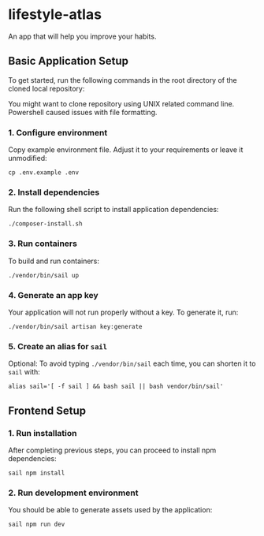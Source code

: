 # lifestyle-atlas
An app that will help you improve your habits.

## Basic Application Setup
To get started, run the following commands in the root directory of the cloned local repository:

You might want to clone repository using UNIX related command line. Powershell caused issues with file formatting.

### 1. Configure environment
Copy example environment file. Adjust it to your requirements or leave it unmodified:
```shell script
cp .env.example .env
```

### 2. Install dependencies
Run the following shell script to install application dependencies:
```shell script
./composer-install.sh
```

### 3. Run containers
To build and run containers:
```shell script
./vendor/bin/sail up
```

### 4. Generate an app key
Your application will not run properly without a key. To generate it, run:
```shell script
./vendor/bin/sail artisan key:generate
```

### 5. Create an alias for `sail`
Optional: To avoid typing `./vendor/bin/sail` each time, you can shorten it to `sail` with:
```shell script
alias sail='[ -f sail ] && bash sail || bash vendor/bin/sail'
```

## Frontend Setup
### 1. Run installation
After completing previous steps, you can proceed to install npm dependencies:
```shell script
sail npm install
```

### 2. Run development environment
You should be able to generate assets used by the application:
```shell script
sail npm run dev
```
